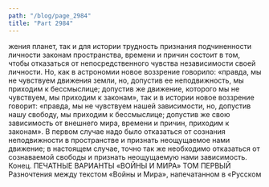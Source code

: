 ```yaml
---
path: "/blog/page_2984"
title: "Part 2984"
---
```


жения планет, так и для истории трудность признания подчиненности личности законам пространства, времени и причин состоит в том, чтобы отказаться от непосредственного чувства независимости своей личности. Но, как в астрономии новое воззрение говорило: «правда, мы не чувствуем движения земли, но, допустив ее неподвижность, мы приходим к бессмыслице; допустив же движение, которого мы не чувствуем, мы приходим к законам», так и в истории новое воззрение говорит: «правда, мы не чувствуем нашей зависимости, но, допустив нашу свободу, мы приходим к бессмыслице; допустив же свою зависимость от внешнего мира, времени и причин, приходим к законам».
В первом случае надо было отказаться от сознания неподвижности в пространстве и признать неощущаемое нами движение; в настоящем случае, точно так же необходимо отказаться от сознаваемой свободы и признать неощущаемую нами зависимость.
Конец.
ПЕЧАТНЫЕ ВАРИАНТЫ «ВОЙНЫ И МИРА»
ТОМ ПЕРВЫЙ
Разночтения между текстом «Войны и Мира», напечатанном в «Русском 
